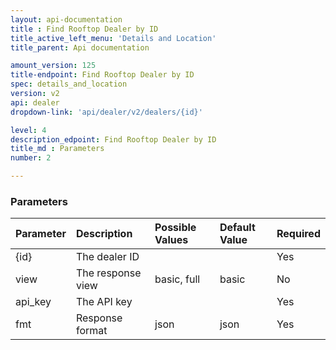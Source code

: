 ```yaml
---
layout: api-documentation
title : Find Rooftop Dealer by ID
title_active_left_menu: 'Details and Location'
title_parent: Api documentation

amount_version: 125
title-endpoint: Find Rooftop Dealer by ID
spec: details_and_location
version: v2
api: dealer
dropdown-link: 'api/dealer/v2/dealers/{id}'

level: 4
description_edpoint: Find Rooftop Dealer by ID
title_md : Parameters
number: 2

---
```



### Parameters

| Parameter     | Description                           | Possible Values       | Default Value | Required |
|:--------------|:--------------------------------------|:----------------------|:------------- |:-------- |
| {id}          | The dealer ID                         |                       |               | Yes      |
| view          | The response view                     | basic, full           | basic         | No       |
| api_key       | The API key                           |                       |               | Yes      |
| fmt           | Response format                       | json                  | json          | Yes      |